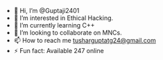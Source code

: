 - 👋 Hi, I’m @Guptaji2401
- 👀 I’m interested in Ethical Hacking.
- 🌱 I’m currently learning C++
- 💞️ I’m looking to collaborate on MNCs.
- 📫 How to reach me tusharguptatg24@gmail.com
- ⚡ Fun fact: Available 247 online

<!---
Guptaji2401/Guptaji2401 is a ✨ special ✨ repository because its `README.md` (this file) appears on your GitHub profile.
You can click the Preview link to take a look at your changes.
--->
